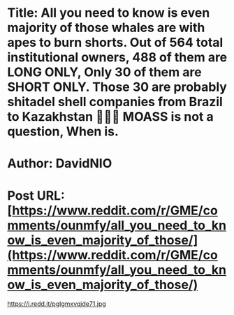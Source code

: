 # Title: All you need to know is even majority of those whales are with apes to burn shorts. Out of 564 total institutional owners, 488 of them are LONG ONLY, Only 30 of them are SHORT ONLY. Those 30 are probably shitadel shell companies from Brazil to Kazakhstan 🚀🚀🚀 MOASS is not a question, When is.
# Author: DavidNIO
# Post URL: [https://www.reddit.com/r/GME/comments/ounmfy/all_you_need_to_know_is_even_majority_of_those/](https://www.reddit.com/r/GME/comments/ounmfy/all_you_need_to_know_is_even_majority_of_those/)


https://i.redd.it/pglgmxvqjde71.jpg